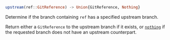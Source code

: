 ```julia
upstream(ref::GitReference) -> Union{GitReference, Nothing}
```

Determine if the branch containing `ref` has a specified upstream branch.

Return either a `GitReference` to the upstream branch if it exists, or [`nothing`](@ref) if the requested branch does not have an upstream counterpart.
